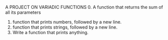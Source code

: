 A PROJECT ON VARIADIC FUNCTIONS
0. A function that returns the sum of all its parameters
1.  function that prints numbers, followed by a new line.
2. function that prints strings, followed by a new line.
3. Write a function that prints anything.

